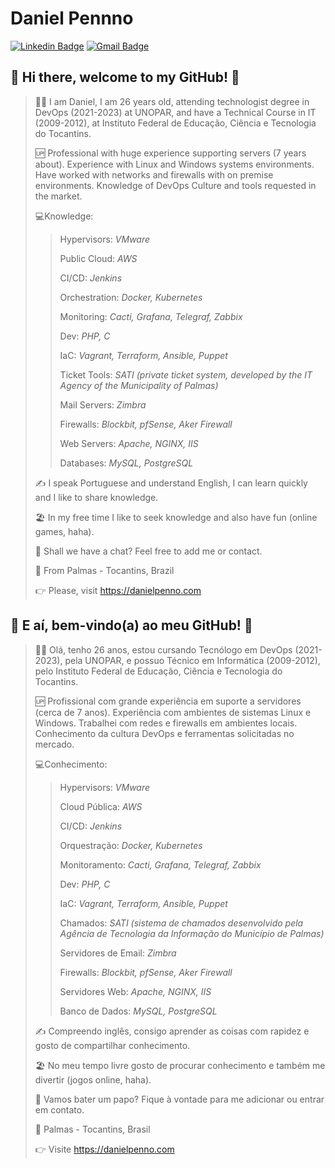# Daniel Pennno

[![Linkedin Badge](https://img.shields.io/badge/-LinkedIn-blue?style=for-the-badge&logo=Linkedin&logoColor=white&link=https://www.linkedin.com/in/danielpenno/)](https://www.linkedin.com/in/danielpenno/)
[![Gmail Badge](https://img.shields.io/badge/-Gmail-c14438?style=for-the-badge&logo=Gmail&logoColor=white&link=mailto:contato@danielpenno.com)](mailto:contato@danielpenno.com)

## 👋 Hi there, welcome to my GitHub! 🚀

> 🖖🏾 I am Daniel, I am 26 years old, attending technologist degree in DevOps (2021-2023) at UNOPAR, and have a Technical Course in IT (2009-2012), at Instituto Federal de Educação, Ciência e Tecnologia do Tocantins.
> 
> 🆙 Professional with huge experience supporting servers (7 years about). Experience with Linux and Windows systems environments. Have worked with networks and firewalls with on premise environments. Knowledge of DevOps Culture and tools requested in the market.
> 
> 💻Knowledge:
> > 
> > Hypervisors: *VMware*
> > 
> > Public Cloud: *AWS*
> > 
> > CI/CD: *Jenkins*
> > 
> > Orchestration: *Docker, Kubernetes*
> > 
> > Monitoring: *Cacti, Grafana, Telegraf, Zabbix*
> > 
> > Dev: *PHP, C*
> > 
> > IaC: *Vagrant, Terraform, Ansible, Puppet*
> > 
> > Ticket Tools: *SATI (private ticket system, developed by the IT Agency of the Municipality of Palmas)*
> > 
> > Mail Servers: *Zimbra*
> > 
> > Firewalls: *Blockbit, pfSense, Aker Firewall*
> > 
> > Web Servers: *Apache, NGINX, IIS*
> > 
> > Databases: *MySQL, PostgreSQL*
> 
> ✍️ I speak Portuguese and understand English, I can learn quickly and I like to share knowledge.
> 
> 🏖 In my free time I like to seek knowledge and also have fun (online games, haha).
>  
> 📧 Shall we have a chat? Feel free to add me or contact.
> 
> 📌 From Palmas - Tocantins, Brazil
> 
> 👉 Please, visit https://danielpenno.com
> 

## 👋 E aí, bem-vindo(a) ao meu GitHub! 🚀

> 🖖🏾 Olá, tenho 26 anos, estou cursando Tecnólogo em DevOps (2021-2023), pela UNOPAR, e possuo Técnico em Informática (2009-2012), pelo Instituto Federal de Educação, Ciência e Tecnologia do Tocantins.
> 
> 🆙 Profissional com grande experiência em suporte a servidores (cerca de 7 anos). Experiência com ambientes de sistemas Linux e Windows. Trabalhei com redes e firewalls em ambientes locais. Conhecimento da cultura DevOps e ferramentas solicitadas no mercado. 
> 
> 💻Conhecimento:
> > 
> > Hypervisors: *VMware*
> > 
> > Cloud Pública: *AWS*
> > 
> > CI/CD: *Jenkins*
> > 
> > Orquestração: *Docker, Kubernetes*
> > 
> > Monitoramento: *Cacti, Grafana, Telegraf, Zabbix*
> > 
> > Dev: *PHP, C*
> > 
> > IaC: *Vagrant, Terraform, Ansible, Puppet*
> > 
> > Chamados: *SATI (sistema de chamados desenvolvido pela Agência de Tecnologia da Informação do Município de Palmas)*
> > 
> > Servidores de Email: *Zimbra*
> > 
> > Firewalls: *Blockbit, pfSense, Aker Firewall*
> > 
> > Servidores Web: *Apache, NGINX, IIS*
> > 
> > Banco de Dados: *MySQL, PostgreSQL*
> 
> ✍️ Compreendo inglês, consigo aprender as coisas com rapidez e gosto de compartilhar conhecimento.
> 
> 🏖 No meu tempo livre gosto de procurar conhecimento e também me divertir (jogos online, haha).
> 
> 📧 Vamos bater um papo? Fique à vontade para me adicionar ou entrar em contato.
> 
> 📌 Palmas - Tocantins, Brasil
> 
> 👉 Visite https://danielpenno.com
